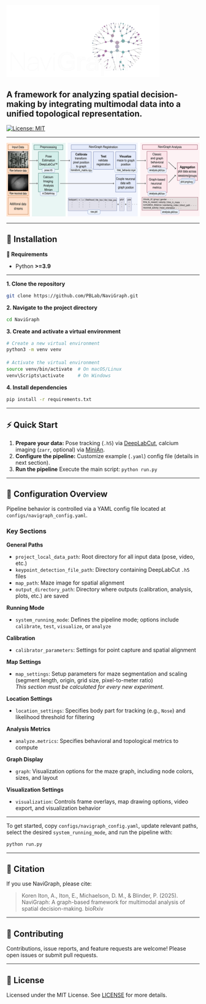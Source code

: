 <p align="left">
  <img src="/docs/images/NaviGraph_logo_white_noback.png" alt="NaviGraph Logo" width="400"/>
</p>

## A framework for analyzing spatial decision-making by integrating multimodal data into a unified topological representation.

[![License: MIT](https://img.shields.io/badge/License-MIT-yellow.svg)](https://opensource.org/licenses/MIT)
<!-- Add additional badges: PyPI, build status, coverage -->

---

<p align="left">
  <img src="/docs/images/software_pipeline.png" alt="NaviGraph pipeline"/> 
</p>

---

## 🚀 Installation

**🧠 Requirements**

- Python **>=3.9**

---

**1. Clone the repository**

```bash
git clone https://github.com/PBLab/NaviGraph.git
```

**2. Navigate to the project directory**

```bash
cd NaviGraph
```

**3. Create and activate a virtual environment**

```bash
# Create a new virtual environment
python3 -m venv venv

# Activate the virtual environment
source venv/bin/activate  # On macOS/Linux
venv\Scripts\activate     # On Windows
```

**4. Install dependencies**

```bash
pip install -r requirements.txt
```

---

## ⚡ Quick Start

1. **Prepare your data:** Pose tracking (`.h5`) via [DeepLabCut](https://github.com/DeepLabCut/DeepLabCut), calcium imaging (`zarr`, optional) via [MiniAn](https://github.com/denisecailab/minian).
2. **Configure the pipeline:** Customize example (`.yaml`) config file (details in next section).
3. **Run the pipeline**  Execute the main script:
   `python run.py`

---

## 🔧 Configuration Overview

Pipeline behavior is controlled via a YAML config file located at `configs/navigraph_config.yaml`.  

### Key Sections

**General Paths**
- `project_local_data_path`: Root directory for all input data (pose, video, etc.)
- `keypoint_detection_file_path`: Directory containing DeepLabCut `.h5` files
- `map_path`: Maze image for spatial alignment
- `output_directory_path`: Directory where outputs (calibration, analysis, plots, etc.) are saved

**Running Mode**
- `system_running_mode`: Defines the pipeline mode; options include `calibrate`, `test`, `visualize`, or `analyze`

**Calibration**
- `calibrator_parameters`: Settings for point capture and spatial alignment 

**Map Settings**  
- `map_settings`: Setup parameters for maze segmentation and scaling (segment length, origin, grid size, pixel-to-meter ratio)  
  *This section must be calculated for every new experiment.*

**Location Settings**  
- `location_settings`: Specifies body part for tracking (e.g., `Nose`) and likelihood threshold for filtering  

**Analysis Metrics**
- `analyze.metrics`: Specifies behavioral and topological metrics to compute 

**Graph Display**  
- `graph`: Visualization options for the maze graph, including node colors, sizes, and layout  

**Visualization Settings**  
- `visualization`: Controls frame overlays, map drawing options, video export, and visualization behavior  

---

To get started, copy `configs/navigraph_config.yaml`, update relevant paths, select the desired `system_running_mode`, and run the pipeline with:

```bash
python run.py
```

---

## 📄 Citation

If you use NaviGraph, please cite:

> Koren Iton, A., Iton, E., Michaelson, D. M., & Blinder, P. (2025). NaviGraph: A graph-based framework for multimodal analysis of spatial decision-making. bioRxiv

---

## 🙌 Contributing

Contributions, issue reports, and feature requests are welcome! Please open issues or submit pull requests.

---

## 📜 License

Licensed under the MIT License. See [LICENSE](LICENSE) for more details.
